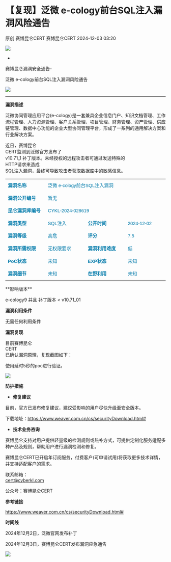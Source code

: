 #  【复现】泛微 e-cology前台SQL注入漏洞风险通告   
原创 赛博昆仑CERT  赛博昆仑CERT   2024-12-03 03:20  
  
![](https://mmbiz.qpic.cn/mmbiz_gif/iaZ7t7b9Dodvib7ddpGMC6vx4COAy4sBoGbGCkwVUIJSHBPI0z1Utrp1h5ys6ygT3albl3PgjejJcRRRiaDFFbMBA/640?wx_fmt=gif "")  
  
  
-  
赛博昆仑漏洞安全通告-  
  
泛微 e-cology前台SQL注入漏洞风险通告  
  
![](https://mmbiz.qpic.cn/mmbiz_svg/7j1UQofaR9fsNXgsOXHVKZMJ1PCicm8s4RHQVjCJEjX63AsNibMx3So4wSMAvubEOoU2vLqYY7hIibIJbkEaPIDs5A4ianh5jibxw/640?wx_fmt=svg "")  
  
  
  
****  
**漏洞描述**  
  
泛微协同管理应用平台(e-cology)是一套兼具企业信息门户、知识文档管理、工作流程管理、人力资源管理、客户关系管理、项目管理、财务管理、资产管理、供应链管理、数据中心功能的企业大型协同管理平台，形成了一系列的通用解决方案和行业解决方案。  
  
近日，赛博昆仑  
CERT监测到泛微官方发布了  
 v10.71_1 补丁版本。未经授权的远程攻击者可通过发送特殊的  
HTTP请求来造成  
SQL注入漏洞，最终可导致攻击者获取数据库中的敏感信息。  
  
<table><tbody><tr><td valign="top" style="border-width: 1pt;border-color: rgb(221, 221, 221);padding: 3pt 6pt 1.5pt;" width="127"><p style="margin: 6pt 0cm;line-height: 17.6px;font-size: 11pt;font-family: DengXian;"><span style="color: rgb(0, 122, 170);"><strong>漏洞名称</strong><o:p></o:p></span></p></td><td colspan="3" valign="top" style="border-top-width: 1pt;border-color: rgb(221, 221, 221);border-right-width: 1pt;border-bottom-width: 1pt;border-left-width: initial;border-left-style: none;padding: 3pt 6pt 1.5pt;"><p style="margin: 6pt 0cm;line-height: 17.6px;font-size: 11pt;font-family: DengXian;"><span style="color: rgb(0, 122, 170);">泛微<span lang="EN-US" style="color: rgb(0, 122, 170);font-family: Arial, sans-serif;"> e-cology</span>前台<span lang="EN-US" style="color: rgb(0, 122, 170);font-family: Arial, sans-serif;">SQL</span>注入漏洞<o:p></o:p></span></p></td></tr><tr><td valign="top" style="border-right-width: 1pt;border-color: rgb(221, 221, 221);border-bottom-width: 1pt;border-left-width: 1pt;border-top-width: initial;border-top-style: none;padding: 3pt 6pt 1.5pt;" width="127"><p style="margin: 6pt 0cm;line-height: 17.6px;font-size: 11pt;font-family: DengXian;"><span style="color: rgb(0, 122, 170);"><strong>漏洞公开编号</strong><o:p></o:p></span></p></td><td colspan="3" valign="top" style="border-top: none rgb(221, 221, 221);border-left: none rgb(221, 221, 221);border-bottom-width: 1pt;border-bottom-color: rgb(221, 221, 221);border-right-width: 1pt;border-right-color: rgb(221, 221, 221);padding: 3pt 6pt 1.5pt;"><p style="margin: 6pt 0cm;line-height: 17.6px;font-size: 11pt;font-family: DengXian;"><span style="color: rgb(0, 122, 170);">暂无<o:p></o:p></span></p></td></tr><tr><td valign="top" style="border-right-width: 1pt;border-color: rgb(221, 221, 221);border-bottom-width: 1pt;border-left-width: 1pt;border-top-width: initial;border-top-style: none;padding: 3pt 6pt 1.5pt;" width="127"><p style="margin: 6pt 0cm;line-height: 17.6px;font-size: 11pt;font-family: DengXian;"><span style="color: rgb(0, 122, 170);"><strong>昆仑漏洞库编号</strong><o:p></o:p></span></p></td><td colspan="3" valign="top" style="border-top: none rgb(221, 221, 221);border-left: none rgb(221, 221, 221);border-bottom-width: 1pt;border-bottom-color: rgb(221, 221, 221);border-right-width: 1pt;border-right-color: rgb(221, 221, 221);padding: 3pt 6pt 1.5pt;"><p style="margin: 6pt 0cm;line-height: 17.6px;font-size: 11pt;font-family: DengXian;"><span style="color: rgb(0, 122, 170);"><span lang="EN-US" style="color: rgb(0, 122, 170);font-family: Arial, sans-serif;">CYKL-2024-028619</span><o:p></o:p></span></p></td></tr><tr><td valign="top" style="border-right-width: 1pt;border-color: rgb(221, 221, 221);border-bottom-width: 1pt;border-left-width: 1pt;border-top-width: initial;border-top-style: none;padding: 3pt 6pt 1.5pt;" width="127"><p style="margin: 6pt 0cm;line-height: 17.6px;font-size: 11pt;font-family: DengXian;"><span style="color: rgb(0, 122, 170);"><strong>漏洞类型</strong><o:p></o:p></span></p></td><td valign="top" style="border-top: none rgb(221, 221, 221);border-left: none rgb(221, 221, 221);border-bottom-width: 1pt;border-bottom-color: rgb(221, 221, 221);border-right-width: 1pt;border-right-color: rgb(221, 221, 221);padding: 3pt 6pt 1.5pt;" width="127"><p style="margin: 6pt 0cm;line-height: 17.6px;font-size: 11pt;font-family: DengXian;"><span style="color: rgb(0, 122, 170);"><span lang="EN-US" style="font-family: Arial, sans-serif;">SQL</span>注入</span><o:p></o:p></p></td><td valign="top" style="border-top: none rgb(221, 221, 221);border-left: none rgb(221, 221, 221);border-bottom-width: 1pt;border-bottom-color: rgb(221, 221, 221);border-right-width: 1pt;border-right-color: rgb(221, 221, 221);padding: 3pt 6pt 1.5pt;" width="127"><p style="margin: 6pt 0cm;line-height: 17.6px;font-size: 11pt;font-family: DengXian;"><span style="color: rgb(0, 122, 170);"><strong>公开时间</strong></span><o:p></o:p></p></td><td valign="top" style="border-top: none rgb(221, 221, 221);border-left: none rgb(221, 221, 221);border-bottom-width: 1pt;border-bottom-color: rgb(221, 221, 221);border-right-width: 1pt;border-right-color: rgb(221, 221, 221);padding: 3pt 6pt 1.5pt;" width="127"><p style="margin: 6pt 0cm;line-height: 17.6px;font-size: 11pt;font-family: DengXian;"><span style="color: rgb(0, 122, 170);"><span lang="EN-US" style="color: rgb(0, 122, 170);font-family: Arial, sans-serif;">2024-12-02</span><o:p></o:p></span></p></td></tr><tr><td valign="top" style="border-right-width: 1pt;border-color: rgb(221, 221, 221);border-bottom-width: 1pt;border-left-width: 1pt;border-top-width: initial;border-top-style: none;padding: 3pt 6pt 1.5pt;" width="127"><p style="margin: 6pt 0cm;line-height: 17.6px;font-size: 11pt;font-family: DengXian;"><span style="color: rgb(0, 122, 170);"><strong>漏洞等级</strong><o:p></o:p></span></p></td><td valign="top" style="border-top: none rgb(221, 221, 221);border-left: none rgb(221, 221, 221);border-bottom-width: 1pt;border-bottom-color: rgb(221, 221, 221);border-right-width: 1pt;border-right-color: rgb(221, 221, 221);padding: 3pt 6pt 1.5pt;" width="127"><p style="margin: 6pt 0cm;line-height: 17.6px;font-size: 11pt;font-family: DengXian;"><span style="color: rgb(0, 122, 170);">高危</span><o:p></o:p></p></td><td valign="top" style="border-top: none rgb(221, 221, 221);border-left: none rgb(221, 221, 221);border-bottom-width: 1pt;border-bottom-color: rgb(221, 221, 221);border-right-width: 1pt;border-right-color: rgb(221, 221, 221);padding: 3pt 6pt 1.5pt;" width="127"><p style="margin: 6pt 0cm;line-height: 17.6px;font-size: 11pt;font-family: DengXian;"><span style="color: rgb(0, 122, 170);"><strong>评分</strong></span><o:p></o:p></p></td><td valign="top" style="border-top: none rgb(221, 221, 221);border-left: none rgb(221, 221, 221);border-bottom-width: 1pt;border-bottom-color: rgb(221, 221, 221);border-right-width: 1pt;border-right-color: rgb(221, 221, 221);padding: 3pt 6pt 1.5pt;" width="127"><p style="margin: 6pt 0cm;line-height: 17.6px;font-size: 11pt;font-family: DengXian;"><span style="color: rgb(0, 122, 170);"><span lang="EN-US" style="color: rgb(0, 122, 170);font-family: Arial, sans-serif;">7.5</span><o:p></o:p></span></p></td></tr><tr><td valign="top" style="border-right-width: 1pt;border-color: rgb(221, 221, 221);border-bottom-width: 1pt;border-left-width: 1pt;border-top-width: initial;border-top-style: none;padding: 3pt 6pt 1.5pt;" width="127"><p style="margin: 6pt 0cm;line-height: 17.6px;font-size: 11pt;font-family: DengXian;"><span style="color: rgb(0, 122, 170);"><strong>漏洞所需权限</strong><o:p></o:p></span></p></td><td valign="top" style="border-top: none rgb(221, 221, 221);border-left: none rgb(221, 221, 221);border-bottom-width: 1pt;border-bottom-color: rgb(221, 221, 221);border-right-width: 1pt;border-right-color: rgb(221, 221, 221);padding: 3pt 6pt 1.5pt;" width="127"><p style="margin: 6pt 0cm;line-height: 17.6px;font-size: 11pt;font-family: DengXian;"><span style="color: rgb(0, 122, 170);">无权限要求</span><o:p></o:p></p></td><td valign="top" style="border-top: none rgb(221, 221, 221);border-left: none rgb(221, 221, 221);border-bottom-width: 1pt;border-bottom-color: rgb(221, 221, 221);border-right-width: 1pt;border-right-color: rgb(221, 221, 221);padding: 3pt 6pt 1.5pt;" width="127"><p style="margin: 6pt 0cm;line-height: 17.6px;font-size: 11pt;font-family: DengXian;"><span style="color: rgb(0, 122, 170);"><strong>漏洞利用难度</strong></span><o:p></o:p></p></td><td valign="top" style="border-top: none rgb(221, 221, 221);border-left: none rgb(221, 221, 221);border-bottom-width: 1pt;border-bottom-color: rgb(221, 221, 221);border-right-width: 1pt;border-right-color: rgb(221, 221, 221);padding: 3pt 6pt 1.5pt;" width="127"><p style="margin: 6pt 0cm;line-height: 17.6px;font-size: 11pt;font-family: DengXian;"><span style="color: rgb(0, 122, 170);">低<o:p></o:p></span></p></td></tr><tr><td valign="top" style="border-right-width: 1pt;border-color: rgb(221, 221, 221);border-bottom-width: 1pt;border-left-width: 1pt;border-top-width: initial;border-top-style: none;padding: 3pt 6pt 1.5pt;" width="127"><p style="margin: 6pt 0cm;line-height: 17.6px;font-size: 11pt;font-family: DengXian;"><span style="color: rgb(0, 122, 170);"><strong><span lang="EN-US" style="font-family: Arial, sans-serif;">PoC</span></strong><strong>状态</strong><o:p></o:p></span></p></td><td valign="top" style="border-top: none rgb(221, 221, 221);border-left: none rgb(221, 221, 221);border-bottom-width: 1pt;border-bottom-color: rgb(221, 221, 221);border-right-width: 1pt;border-right-color: rgb(221, 221, 221);padding: 3pt 6pt 1.5pt;" width="127"><p style="margin: 6pt 0cm;line-height: 17.6px;font-size: 11pt;font-family: DengXian;"><span style="color: rgb(0, 122, 170);">未知</span><o:p></o:p></p></td><td valign="top" style="border-top: none rgb(221, 221, 221);border-left: none rgb(221, 221, 221);border-bottom-width: 1pt;border-bottom-color: rgb(221, 221, 221);border-right-width: 1pt;border-right-color: rgb(221, 221, 221);padding: 3pt 6pt 1.5pt;" width="127"><p style="margin: 6pt 0cm;line-height: 17.6px;font-size: 11pt;font-family: DengXian;"><span style="color: rgb(0, 122, 170);"><strong><span lang="EN-US" style="font-family: Arial, sans-serif;">EXP</span></strong><strong>状态</strong></span><o:p></o:p></p></td><td valign="top" style="border-top: none rgb(221, 221, 221);border-left: none rgb(221, 221, 221);border-bottom-width: 1pt;border-bottom-color: rgb(221, 221, 221);border-right-width: 1pt;border-right-color: rgb(221, 221, 221);padding: 3pt 6pt 1.5pt;" width="127"><p style="margin: 6pt 0cm;line-height: 17.6px;font-size: 11pt;font-family: DengXian;"><span style="color: rgb(0, 122, 170);">未知<o:p></o:p></span></p></td></tr><tr><td valign="top" style="border-right-width: 1pt;border-color: rgb(221, 221, 221);border-bottom-width: 1pt;border-left-width: 1pt;border-top-width: initial;border-top-style: none;padding: 3pt 6pt 1.5pt;" width="127"><p style="margin: 6pt 0cm;line-height: 17.6px;font-size: 11pt;font-family: DengXian;"><span style="color: rgb(0, 122, 170);"><strong>漏洞细节</strong><o:p></o:p></span></p></td><td valign="top" style="border-top: none rgb(221, 221, 221);border-left: none rgb(221, 221, 221);border-bottom-width: 1pt;border-bottom-color: rgb(221, 221, 221);border-right-width: 1pt;border-right-color: rgb(221, 221, 221);padding: 3pt 6pt 1.5pt;" width="127"><p style="margin: 6pt 0cm;line-height: 17.6px;font-size: 11pt;font-family: DengXian;"><span style="color: rgb(0, 122, 170);">未知</span><o:p></o:p></p></td><td valign="top" style="border-top: none rgb(221, 221, 221);border-left: none rgb(221, 221, 221);border-bottom-width: 1pt;border-bottom-color: rgb(221, 221, 221);border-right-width: 1pt;border-right-color: rgb(221, 221, 221);padding: 3pt 6pt 1.5pt;" width="127"><p style="margin: 6pt 0cm;line-height: 17.6px;font-size: 11pt;font-family: DengXian;"><span style="color: rgb(0, 122, 170);"><strong>在野利用</strong></span><o:p></o:p></p></td><td valign="top" style="border-top: none rgb(221, 221, 221);border-left: none rgb(221, 221, 221);border-bottom-width: 1pt;border-bottom-color: rgb(221, 221, 221);border-right-width: 1pt;border-right-color: rgb(221, 221, 221);padding: 3pt 6pt 1.5pt;" width="127"><p style="margin: 6pt 0cm;line-height: 17.6px;font-size: 11pt;font-family: DengXian;"><span style="color: rgb(0, 122, 170);">未知</span></p></td></tr></tbody></table>  
**影响版本**  
  
e-cology9 并且 补丁版本 < v10.71_01  
  
**漏洞利用条件**  
  
无需任何利用条件  
  
**漏洞复现**  
  
目前赛博昆仑  
CERT  
已确认漏洞原理，复现截图如下：  
  
使用延时5秒的poc进行验证。  
  
![](https://mmbiz.qpic.cn/sz_mmbiz_png/iaZ7t7b9DodvV3p1BpOrfPzYxnlXpjesLuZJLzg4u3BANVbTicicBU65OiaSiaZVnlNZJNAD6olDy1r0zj1p4kDAaRg/640?wx_fmt=png&from=appmsg "")  
  
  
**防护措施**  
- **修复建议**  
  
目前，官方已发布修复建议，建议受影响的用户尽快升级至安全版本。  
  
下载地址：https://www.weaver.com.cn/cs/securityDownload.html#  
  
- **技术业务咨询**  
  
  
  
赛博昆仑支持对用户提供轻量级的检测规则或热补方式，可提供定制化服务适配多种产品及规则，帮助用户进行漏洞检测和修复。  
  
赛博昆仑CERT已开启年订阅服务，付费客户(可申请试用)将获取更多技术详情，并支持适配客户的需求。  
  
联系邮箱：  
cert@cyberkl.com  
  
公众号：赛博昆仑CERT  
  
**参考链接**  
  
https://www.weaver.com.cn/cs/securityDownload.html#  
  
  
  
**时间线**  
  
   
  
2024年12月2日，泛微官网发布补丁  
  
2024年12月3日，赛博昆仑CERT发布漏洞应急通告  
  
  
  
  
  
![](https://mmbiz.qpic.cn/mmbiz_gif/iaZ7t7b9Dodvib7ddpGMC6vx4COAy4sBoGLJ1DKwHPSc2JX7FQat3De8XiaajuAHkJzOY9ic9bnaHiaLJqVHIe0E2wg/640?wx_fmt=gif "")  
  
